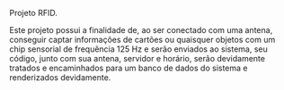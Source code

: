 Projeto RFID.

 Este projeto possui a finalidade de, ao ser conectado com uma antena,
conseguir captar informações de cartões ou quaisquer objetos com um chip sensorial de frequência 125 Hz
e serão enviados ao sistema, seu código, junto com sua antena, servidor e horário, serão
devidamente tratados e encaminhados para um banco de dados do sistema e renderizados devidamente.


